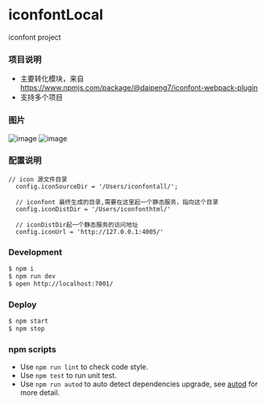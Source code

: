 # iconfontLocal

iconfont project


### 项目说明
- 主要转化模块，来自 https://www.npmjs.com/package/@daipeng7/iconfont-webpack-plugin
- 支持多个项目
### 图片
![image](https://user-images.githubusercontent.com/3349863/174603114-1abecd68-3d4c-44a2-bac0-420e291d250a.png)
![image](https://user-images.githubusercontent.com/3349863/174603642-5ef77d80-eae0-4703-b57d-aa021a221d55.png)


### 配置说明
``` 
// icon 源文件目录 
  config.iconSourceDir = '/Users/iconfontall/';

  // iconfont 最终生成的目录,需要在这里起一个静态服务，指向这个目录
  config.iconDistDir = '/Users/iconfonthtml/'

  // iconDistDir起一个静态服务的访问地址
  config.iconUrl = 'http://127.0.0.1:4005/'
```



### Development

```bash
$ npm i
$ npm run dev
$ open http://localhost:7001/
```

### Deploy

```bash
$ npm start
$ npm stop
```
### npm scripts

- Use `npm run lint` to check code style.
- Use `npm test` to run unit test.
- Use `npm run autod` to auto detect dependencies upgrade, see [autod](https://www.npmjs.com/package/autod) for more detail.


[egg]: https://eggjs.org
